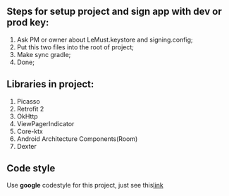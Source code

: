 ## Steps for setup project and sign app with dev or prod key:
1. Ask PM or owner about LeMust.keystore and signing.config;
2. Put this two files into the root of project;
3. Make sync gradle;
4. Done;

## Libraries in project:
  1. Picasso
  2. Retrofit 2
  3. OkHttp
  4. ViewPagerIndicator
  5. Core-ktx
  6. Android Architecture Components(Room)
  7. Dexter
  
## Code style
Use **google** codestyle for this project, just see this[link](https://github.com/HPI-Information-Systems/Metanome/wiki/Installing-the-google-styleguide-settings-in-intellij-and-eclipse)
 
